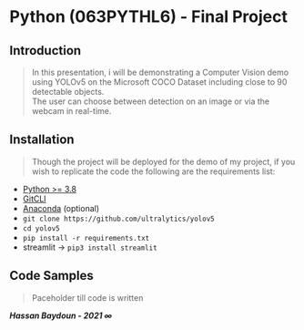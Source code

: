 # Python (063PYTHL6) - Final Project

## Introduction

> In this presentation, i will be demonstrating a Computer Vision demo using YOLOv5 on the Microsoft COCO Dataset including close to 90 detectable objects.\
> The user can choose between detection on an image or via the webcam in real-time.

## Installation

> Though the project will be deployed for the demo of my project, if you wish to replicate the code the following are the requirements list:
- [Python >= 3.8](https://www.python.org/downloads/)
- [GitCLI](https://cli.github.com/ "`GitCLI`")
- [Anaconda](https://www.anaconda.com/) (optional)
- `git clone https://github.com/ultralytics/yolov5`
- `cd yolov5`
- `pip install -r requirements.txt`
- streamlit -> `pip3 install streamlit`

## Code Samples

> Paceholder till code is written

***Hassan Baydoun - 2021 &infin;***


